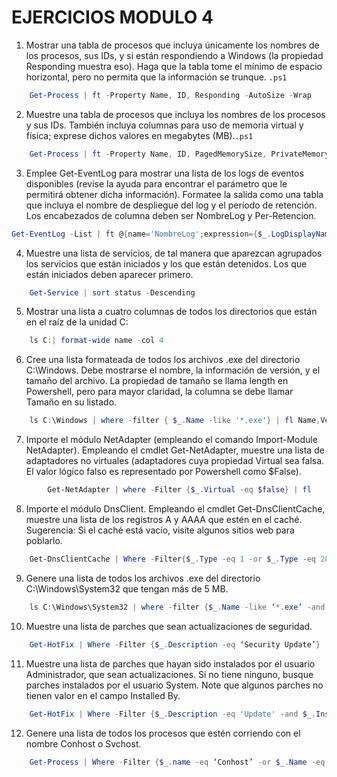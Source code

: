 # EJERCICIOS MODULO 4
1.	Mostrar una tabla de procesos que incluya únicamente los nombres de los procesos, sus IDs, y si están respondiendo a Windows (la propiedad Responding muestra eso). Haga que la tabla tome el mínimo de espacio horizontal, pero no permita que la información se trunque. ``.ps1``

```POWERSHELL
	Get-Process | ft -Property Name, ID, Responding -AutoSize -Wrap
```

2.	Muestre una tabla de procesos que incluya los nombres de los procesos y sus IDs. También incluya columnas para uso de memoria virtual y física; exprese dichos valores en megabytes (MB).``.ps1``

```POWERSHELL
	Get-Process | ft -Property Name, ID, PagedMemorySize, PrivateMemorySize, VirtualMemorySize -AutoSize -Wrap
```

3.	Emplee Get-EventLog para mostrar una lista de los logs de eventos disponibles (revise la ayuda para encontrar el parámetro que le permitirá obtener dicha información). Formatee la salida como una tabla que incluya el nombre de despliegue del log y el período de retención. Los encabezados de columna deben ser NombreLog y Per-Retencion.

```POWERSHELL
Get-EventLog -List | ft @{name='NombreLog';expression={$_.LogDisplayName}},@{name='Per-Retencion';expression={$_.MinimumRetentionDays}} 
```

4.	Muestre una lista de servicios, de tal manera que aparezcan agrupados los servicios que están iniciados y los que están detenidos. Los que están iniciados deben aparecer primero.

```POWERSHELL
	Get-Service | sort status -Descending
```

5.	Mostrar una lista a cuatro columnas de todos los directorios que están en el raíz de la unidad C:

```POWERSHELL
	ls C:| format-wide name -col 4
```

6.	Cree una lista formateada de todos los archivos .exe del directorio C:\Windows. Debe mostrarse el nombre, la información de versión, y el tamaño del archivo. La propiedad de tamaño se llama length en Powershell, pero para mayor claridad, la columna se debe llamar Tamaño en su listado.

```POWERSHELL
	ls C:\Windows | where -filter { $_.Name -like '*.exe'} | fl Name,VersionInfo,@{n='Tamaño';e={$_.Length}} 
```

7.	Importe el módulo NetAdapter (empleando el comando Import-Module NetAdapter). Empleando el cmdlet Get-NetAdapter, muestre una lista de adaptadores no virtuales (adaptadores cuya propiedad Virtual sea falsa. El valor lógico falso es representado por Powershell como $False).

```POWERSHELL
		Get-NetAdapter | where -Filter {$_.Virtual -eq $false} | fl
```

8.	Importe el módulo DnsClient. Empleando el cmdlet Get-DnsClientCache, muestre una lista de los registros A y AAAA que estén en el caché. Sugerencia: Si el caché está vacío, visite algunos sitios web para poblarlo.

```POWERSHELL
	Get-DnsClientCache | Where -Filter{$_.Type -eq 1 -or $_.Type -eq 28} | fl
```

9.	Genere una lista de todos los archivos .exe del directorio C:\Windows\System32 que tengan más de 5 MB.

```POWERSHELL
	ls C:\Windows\System32 | where -filter {$_.Name -like ‘*.exe’ -and $_.Length -gt 5*1MB} | fl Name, VersionInfo, @{n=’Tamaño’; e= {$_.Length}}
```

10.	Muestre una lista de parches que sean actualizaciones de seguridad.

```POWERSHELL
	Get-HotFix | Where -Filter {$_.Description -eq ‘Security Update’} | fl
```

11.	Muestre una lista de parches que hayan sido instalados por el usuario Administrador, que sean actualizaciones. Si no tiene ninguno, busque parches instalados por el usuario System. Note que algunos parches no tienen valor en el campo Installed By.

```POWERSHELL
	Get-HotFix | Where -Filter {$_.Description -eq 'Update' -and $_.InstalledBy -eq 'NT AUTHORITY\SYSTEM'} | fl 
```

12.	Genere una lista de todos los procesos que estén corriendo con el nombre Conhost o Svchost.

```POWERSHELL
	Get-Process | Where -Filter {$_.name -eq ‘Conhost’ -or $_.Name -eq ‘Svchost’} | fl
```
